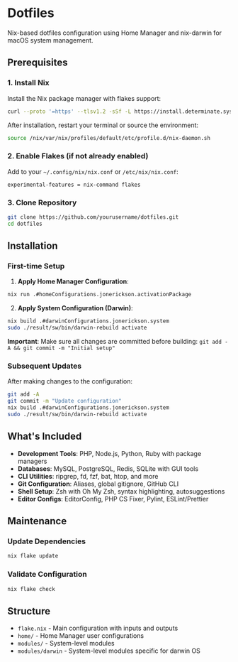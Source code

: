 # Dotfiles

Nix-based dotfiles configuration using Home Manager and nix-darwin for macOS system management.

## Prerequisites

### 1. Install Nix
Install the Nix package manager with flakes support:
```bash
curl --proto '=https' --tlsv1.2 -sSf -L https://install.determinate.systems/nix | sh -s -- install
```

After installation, restart your terminal or source the environment:
```bash
source /nix/var/nix/profiles/default/etc/profile.d/nix-daemon.sh
```

### 2. Enable Flakes (if not already enabled)
Add to your `~/.config/nix/nix.conf` or `/etc/nix/nix.conf`:
```
experimental-features = nix-command flakes
```

### 3. Clone Repository
```bash
git clone https://github.com/yourusername/dotfiles.git
cd dotfiles
```

## Installation

### First-time Setup
1. **Apply Home Manager Configuration**:
```bash
nix run .#homeConfigurations.jonerickson.activationPackage
```

2. **Apply System Configuration (Darwin)**:
```bash
nix build .#darwinConfigurations.jonerickson.system
sudo ./result/sw/bin/darwin-rebuild activate 
```

**Important**: Make sure all changes are committed before building: `git add -A && git commit -m "Initial setup"`

### Subsequent Updates
After making changes to the configuration:
```bash
git add -A
git commit -m "Update configuration"
nix build .#darwinConfigurations.jonerickson.system
sudo ./result/sw/bin/darwin-rebuild activate
```

## What's Included

- **Development Tools**: PHP, Node.js, Python, Ruby with package managers
- **Databases**: MySQL, PostgreSQL, Redis, SQLite with GUI tools  
- **CLI Utilities**: ripgrep, fd, fzf, bat, htop, and more
- **Git Configuration**: Aliases, global gitignore, GitHub CLI
- **Shell Setup**: Zsh with Oh My Zsh, syntax highlighting, autosuggestions
- **Editor Configs**: EditorConfig, PHP CS Fixer, Pylint, ESLint/Prettier

## Maintenance

### Update Dependencies
```bash
nix flake update
```

### Validate Configuration
```bash
nix flake check
```

## Structure

- `flake.nix` - Main configuration with inputs and outputs
- `home/` - Home Manager user configurations
- `modules/` - System-level modules
- `modules/darwin` - System-level modules specific for darwin OS

